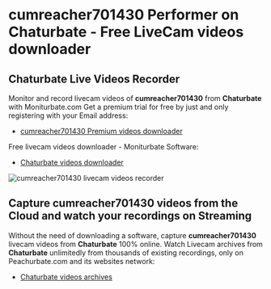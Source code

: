 # cumreacher701430 Performer on Chaturbate - Free LiveCam videos downloader

## Chaturbate Live Videos Recorder

Monitor and record livecam videos of **cumreacher701430** from **Chaturbate** with Moniturbate.com
Get a premium trial for free by just and only registering with your Email address:
* [cumreacher701430 Premium videos downloader](https://moniturbate.com/request-demo-licence-key.html)

Free livecam videos downloader - Moniturbate Software:
* [Chaturbate videos downloader](https://moniturbate.com/moniturbate-download-software.html)

![cumreacher701430 livecam videos recorder](https://peachurnet.com/templates/moniturbate-software.png)


## Capture cumreacher701430 videos from the Cloud and watch your recordings on Streaming

Without the need of downloading a software, capture **cumreacher701430** livecam videos from **Chaturbate** 100% online.
Watch Livecam archives from **Chaturbate** unlimitedly from thousands of existing recordings, only on Peachurbate.com and its websites network:
* [Chaturbate videos archives](https://peachurnet.com/)